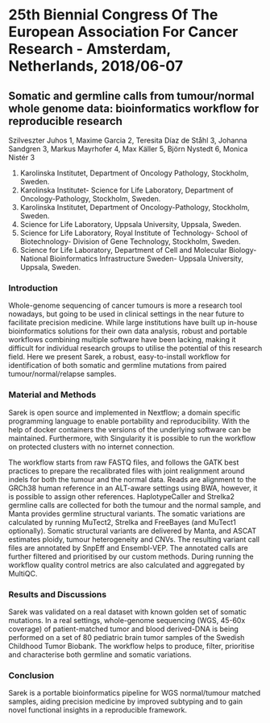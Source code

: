 # 25th Biennial Congress Of The European Association For Cancer Research - Amsterdam, Netherlands, 2018/06-07

## Somatic and germline calls from tumour/normal whole genome data: bioinformatics workflow for reproducible research

Szilveszter Juhos 1,
Maxime Garcia 2,
Teresita Díaz de Ståhl 3,
Johanna Sandgren 3,
Markus Mayrhofer 4,
Max Käller 5,
Björn Nystedt 6,
Monica Nistér 3

1. Karolinska Institutet, Department of Oncology Pathology, Stockholm, Sweden.
2. Karolinska Institutet- Science for Life Laboratory, Department of Oncology-Pathology, Stockholm, Sweden.
3. Karolinska Institutet, Department of Oncology-Pathology, Stockholm, Sweden.
4. Science for Life Laboratory, Uppsala University, Uppsala, Sweden.
5. Science for Life Laboratory, Royal Institute of Technology- School of Biotechnology- Division of Gene Technology, Stockholm, Sweden.
6. Science for Life Laboratory, Department of Cell and Molecular Biology- National Bioinformatics Infrastructure Sweden- Uppsala University, Uppsala, Sweden.

### Introduction

Whole-genome sequencing of cancer tumours is more a research tool nowadays, but going to be used in clinical settings in
the near future to facilitate precision medicine. While large institutions have built up in-house bioinformatics
solutions for their own data analysis, robust and portable workflows combining multiple software have been lacking,
making it difficult for individual research groups to utilise the potential of this research field. Here we present
Sarek, a robust, easy-to-install workflow for identification of both somatic and germline mutations from paired
tumour/normal/relapse samples.

### Material and Methods

Sarek is open source and implemented in Nextflow; a domain specific programming language to enable portability and
reproducibility. With the help of docker containers the versions of the underlying software can be maintained.
Furthermore, with Singularity it is possible to run the workflow on protected clusters with no internet connection.

The workflow starts from raw FASTQ files, and follows the GATK best practices to prepare the recalibrated files with
joint realignment around indels for both the tumour and the normal data. Reads are alignment to the GRCh38 human
reference in an ALT-aware settings using BWA, however, it is possible to assign other references. HaplotypeCaller and
Strelka2 germline calls are collected for both the tumour and the normal sample, and Manta provides germline structural
variants. The somatic variations are calculated by running MuTect2, Strelka and FreeBayes (and MuTect1 optionally).
Somatic structural variants are delivered by Manta, and ASCAT estimates ploidy, tumour heterogeneity and CNVs. The
resulting variant call files are annotated by SnpEff and Ensembl-VEP. The annotated calls are further filtered and
prioritised by our custom methods. During running the workflow quality control metrics are also calculated and
aggregated by MultiQC.

### Results and Discussions

Sarek was validated on a real dataset with known golden set of somatic mutations. In a real settings, whole-genome
sequencing (WGS, 45-60x coverage) of patient-matched tumor and blood derived-DNA is being performed on a set of 80
pediatric brain tumor samples of the Swedish Childhood Tumor Biobank. The workflow helps to produce, filter, prioritise
and characterise both germline and somatic variations.

### Conclusion

Sarek is a portable bioinformatics pipeline for WGS normal/tumour matched samples, aiding precision medicine by improved
subtyping and to gain novel functional insights in a reproducible framework.
